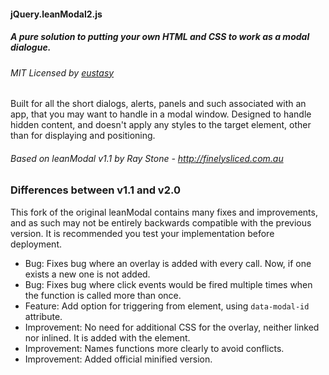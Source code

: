 #### jQuery.leanModal2.js
##### A pure solution to putting your own HTML and CSS to work as a modal dialogue.
###### MIT Licensed by [eustasy](http://eustasy.org)

Built for all the short dialogs, alerts, panels and such associated with an app, that you may want to handle in a modal window. Designed to handle hidden content, and doesn't apply any styles to the target element, other than for displaying and positioning.

###### Based on leanModal v1.1 by Ray Stone - http://finelysliced.com.au

### Differences between v1.1 and v2.0
This fork of the original leanModal contains many fixes and improvements, and as such may not be entirely backwards compatible with the previous version. It is recommended you test your implementation before deployment.

- Bug: Fixes bug where an overlay is added with every call. Now, if one exists a new one is not added.
- Bug: Fixes bug where click events would be fired multiple times when the function is called more than once.
- Feature: Add option for triggering from element, using `data-modal-id` attribute.
- Improvement: No need for additional CSS for the overlay, neither linked nor inlined. It is added with the element.
- Improvement: Names functions more clearly to avoid conflicts.
- Improvement: Added official minified version.

